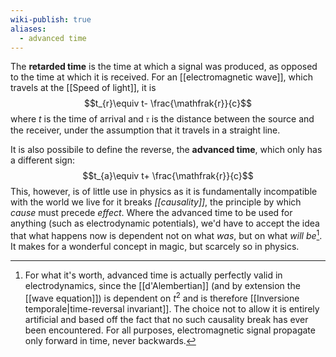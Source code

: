 ```yaml
---
wiki-publish: true
aliases:
  - advanced time
---
```

The **retarded time** is the time at which a signal was produced, as opposed to the time at which it is received. For an [[electromagnetic wave]], which travels at the [[Speed of light]], it is
$$t_{r}\equiv t- \frac{\mathfrak{r}}{c}$$
where $t$ is the time of arrival and $\mathfrak{r}$ is the distance between the source and the receiver, under the assumption that it travels in a straight line.

It is also possibile to define the reverse, the **advanced time**, which only has a different sign:
$$t_{a}\equiv t+ \frac{\mathfrak{r}}{c}$$
This, however, is of little use in physics as it is fundamentally incompatible with the world we live for it breaks *[[causality]]*, the principle by which *cause* must precede *effect*. Where the advanced time to be used for anything (such as electrodynamic potentials), we'd have to accept the idea that what happens now is dependent not on what *was*, but on what *will be*[^1]. It makes for a wonderful concept in magic, but scarcely so in physics.

[^1]: For what it's worth, advanced time is actually perfectly valid in electrodynamics, since the [[d'Alembertian]] (and by extension the [[wave equation]]) is dependent on $t^{2}$ and is therefore [[Inversione temporale|time-reversal invariant]]. The choice not to allow it is entirely artificial and based off the fact that no such causality break has ever been encountered. For all purposes, electromagnetic signal propagate only forward in time, never backwards.
